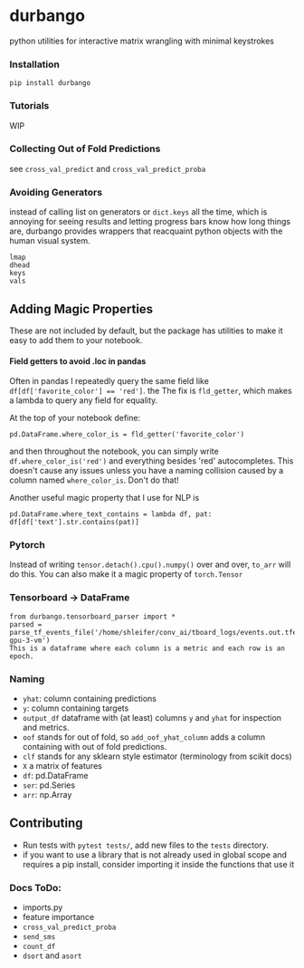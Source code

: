# durbango
python utilities for interactive matrix wrangling with minimal keystrokes

### Installation

```
pip install durbango
```


### Tutorials
WIP


### Collecting Out of Fold Predictions
see `cross_val_predict` and `cross_val_predict_proba`


### Avoiding Generators
instead of calling list on generators or `dict.keys` all the time, which is annoying for seeing results and letting progress bars
know how long things are, durbango provides wrappers that reacquaint python objects with the human visual system.
```
lmap
dhead
keys
vals
```
## Adding Magic Properties
These are not included by default, but the package has utilities to make it easy to add them to your notebook.


#### Field getters to avoid .loc in pandas
Often in pandas I repeatedly query the same field like `df[df['favorite_color'] == 'red']`.
the
The fix is `fld_getter`, which makes a lambda to query any field for equality.

At the top of your notebook define:

```
pd.DataFrame.where_color_is = fld_getter('favorite_color')
```
and then throughout the notebook, you can simply write
`df.where_color_is('red')` and everything besides 'red' autocompletes.
This doesn't cause any issues unless you have a naming collision caused by a column named `where_color_is`. Don't do that!

Another useful magic property that I use for NLP is
```
pd.DataFrame.where_text_contains = lambda df, pat: df[df['text'].str.contains(pat)]
```

### Pytorch
Instead of writing `tensor.detach().cpu().numpy()` over and over, `to_arr` will do this.
You can also make it a magic property of `torch.Tensor`

### Tensorboard -> DataFrame
```
from durbango.tensorboard_parser import *
parsed = parse_tf_events_file('/home/shleifer/conv_ai/tboard_logs/events.out.tfevents.1564283968.shleifer-gpu-3-vm')
This is a dataframe where each column is a metric and each row is an epoch.
```

### Naming
- `yhat`: column containing predictions
- `y`: column containing targets
- `output_df` dataframe with (at least) columns `y` and `yhat` for inspection and metrics.
- `oof` stands for out of fold, so `add_oof_yhat_column` adds a column containing with out of fold predictions.
- `clf` stands for any sklearn style estimator (terminology from scikit docs)
- `X` a matrix of features
- `df`: pd.DataFrame
- `ser`: pd.Series
- `arr`: np.Array


## Contributing
- Run tests with `pytest tests/`, add new files to the `tests` directory.
- if you want to use a library that is not already used in global scope and requires a pip install,
consider importing it inside the functions that use it

### Docs ToDo:
- imports.py
- feature importance
- `cross_val_predict_proba`
- `send_sms`
- `count_df`
- `dsort` and `asort`
